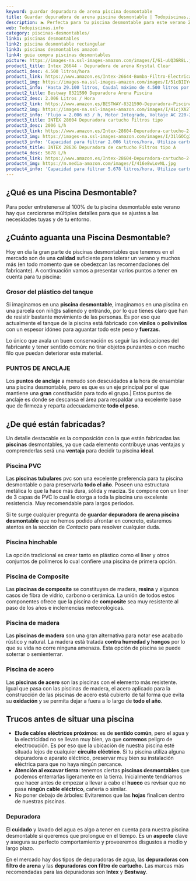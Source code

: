 ```yaml
---
keyword: guardar depuradora de arena piscina desmontable
title: Guardar depuradora de arena piscina desmontable | Todopiscinas.info
description: 🏊 Perfecta para tu piscina desmontable para este verano 2021. guardar depuradora de arena piscina desmontable al mejor precio asegurado.
web: Todopiscinas.info
category: piscinas-desmontables/
link1: piscinas desmontables
link2: piscina desmontable rectangular
link3: piscinas desmontables amazon
link4: guia compra piscinas desmontables
picture: https://images-na.ssl-images-amazon.com/images/I/61-uUQ3GR8L.jpg
product1_title: Intex 26644 - Depuradora de arena Krystal Clear 
product1_desc: 4.500 litros/hora
product1_link: https://www.amazon.es/Intex-26644-Bomba-Filtro-Electrica/dp/B07FBGSM8M?__mk_es_ES=%C3%85M%C3%85%C5%BD%C3%95%C3%91&crid=OJRI92VMSJ3T&dchild=1&keywords=depuradora+piscina+desmontable&qid=1615936956&sprefix=depuradora+piscina+desmpo%2Caps%2C181&sr=8-3&linkCode=ll1&tag=todopiscinas0e-21&linkId=3d085bb100a03e1c84acf33a301a7e7c&language=es_ES&ref_=as_li_ss_tl
product1_img: https://images-na.ssl-images-amazon.com/images/I/51cBIIYcVKL.jpg
product1_info: 'Hasta 29.100 litros, Caudal máximo de 4.500 litros por hora, Programador digital, 6 modos de funcionamiento'
product2_title: Bestway 8321590 Depuradora Arena Piscina
product2_desc: 2.006 Litros / Hora
product2_link: https://www.amazon.es/BESTWAY-8321590-Depuradora-Piscina-Litros/dp/B014FHCUME?__mk_es_ES=%C3%85M%C3%85%C5%BD%C3%95%C3%91&crid=OJRI92VMSJ3T&dchild=1&keywords=depuradora+piscina+desmontable&qid=1615937601&sprefix=depuradora+piscina+desmpo%2Caps%2C181&sr=8-6&linkCode=ll1&tag=todopiscinas0e-21&linkId=cc3671570eb5fce1fb741015d4fbfd50&language=es_ES&ref_=as_li_ss_tl
product2_img: https://images-na.ssl-images-amazon.com/images/I/41cjXA2lqAL.jpg
product2_info: 'Flujo = 2.006 m3 / h, Motor Integrado, Voltaje AC 220-240 V 50 Hz'
product3_title: INTEX 28604 Depuradora cartucho Filtros tipo 
product3_desc: 2006 L/h
product3_link: https://www.amazon.es/Intex-28604-Depuradora-cartucho-2-006/dp/B00G9YZMFY?__mk_es_ES=%C3%85M%C3%85%C5%BD%C3%95%C3%91&crid=OJRI92VMSJ3T&dchild=1&keywords=depuradora+piscina+desmontable&qid=1615937673&sprefix=depuradora+piscina+desmpo%2Caps%2C181&sr=8-13&linkCode=ll1&tag=todopiscinas0e-21&linkId=60cd2c831c48a30bf7eb40fcdad13eba&language=es_ES&ref_=as_li_ss_tl
product3_img: https://images-na.ssl-images-amazon.com/images/I/31lGOCg3MNL.jpg
product3_info: 'Capacidad para filtrar 2.006 litros/hora, Utiliza cartuchos de Tipo A, La potencia es de 45W, Aireación Hydro Technology'
product4_title: INTEX 28636 Depuradora de cartucho Filtros tipo A
product4_desc: 5678 L/h
product4_link: https://www.amazon.es/Intex-28604-Depuradora-cartucho-2-006/dp/B00G9YZ2Y0?__mk_es_ES=%C3%85M%C3%85%C5%BD%C3%95%C3%91&crid=OJRI92VMSJ3T&dchild=1&keywords=depuradora%2Bpiscina%2Bdesmontable&qid=1615937767&sprefix=depuradora%2Bpiscina%2Bdesmpo%2Caps%2C181&sr=8-13&th=1&linkCode=ll1&tag=todopiscinas0e-21&linkId=2803b12e8f85be27121cb12c22bd6700&language=es_ES&ref_=as_li_ss_tl
product4_img: https://m.media-amazon.com/images/I/416e8wLovNL.jpg
product4_info: 'Capacidad para filtrar 5.678 litros/hora, Utiliza cartuchos de Tipo A, Potencia de 165W'
---
```


## ¿Qué es una Piscina Desmontable?



Para poder entretenerse al 100% de tu piscina desmontable este verano  hay que cerciorarse múltiples detalles para que se ajustes a las necesidades tuyas y de tu entorno.

<external-banner></external-banner>


<brand-panel :title=product1_title :desc=product1_desc :img=product1_img :link=product1_link></brand-panel>


## ¿Cuánto aguanta una Piscina Desmontable?

Hoy en dia la gran parte de piscinas desmontables que tenemos en el mercado son de una **calidad** suficiente para tolerar un verano y muchos más (en todo momento que se obedezcan las recomendaciones del fabricante). A continuación vamos a presentar varios puntos a tener en cuenta para tu piscina:


### Grosor del plástico del tanque

Si imaginamos en una **piscina desmontable**, imaginamos en una piscina en una parcela con niñ@s saliendo y entrando, por lo que tienes claro que han de resistir bastante movimiento de las personas. Es por eso que actualmente el tanque de la piscina está fabricado con **vinilos** o **polivinilos** con un espesor idóneo para aguantar todo este peso y **fuerzas**.

Lo único que avala un	 buen conservación es seguir las indicaciones del fabricante y tener sentido común: no tirar objetos punzantes o con mucho filo que puedan deteriorar este material.


### PUNTOS DE ANCLAJE

Los **puntos de anclaje** a menudo son descuidados a la hora de ensamblar una piscina desmontable, pero  es que es un eje principal por el que mantiene una **gran** constitución para todo el grupo.| Estos puntos de anclaje es donde se descansa el área para respaldar una excelente base que de firmeza y reparta adecuadamente **todo el peso**.


## ¿De qué  están fabricadas?

Un detalle destacable es la composición con la que están fabricadas las **piscinas** desmontables, ya que cada elemento contribuye unas ventajas y comprenderlas  será una **ventaja** para decidir tu piscina **ideal**.


### Piscina  PVC

Las **piscinas tubulares** pvc son una excelente preferencia para tu piscina desmontable o para preservarla **todo el año**. Poseen una estructura metálica lo que la hace más dura, sólida y maciza. Se compone con un liner de 3 capas de PVC lo cual le otorga a toda la piscina una excelente resistencia. Muy recomendable para largos periodos.

Si te surge cualquier pregunta de **guardar depuradora de arena piscina desmontable** que no hemos podido afrontar en concreto, estaremos atentos en la sección de _Contacto_ para resolver cualquier duda.


### Piscina hinchable

 La opción tradicional es crear tanto en plástico como el liner y otros conjuntos de polímeros lo cual confiere una piscina de primera opción.


### Piscina de Composite

Las **piscinas de composite** se constituyen de madera, **resina** y algunos casos de fibra de vidrio, carbono o cerámica. La unión de todos estos componentes ofrece que la piscina de **composite** sea muy resistente al paso de los años e inclemencias meteorológicas.


### Piscina de madera

Las **piscinas de madera** son una gran alternativa para notar ese acabado rústico y natural. La madera está tratada **contra humedad y hongos** por lo que su vida no corre ninguna amenaza. Esta opción de piscina se puede soterrar o semienterrar.


### Piscina de acero

Las **piscinas de acero** son las piscinas con el elemento más resistente. Igual que pasa con las piscinas de madera, el acero aplicado para la construcción de las piscinas de acero está cubierto de tal forma que evita su **oxidación** y se permita dejar a fuera a lo largo de **todo el año**.


## Trucos antes de situar una piscina



*   **Elude cables eléctricos próximos**: es de **sentido común**, pero el agua y la electricidad no se llevan muy bien, ya que **corremos** peligro de electrocución. Es por eso que la ubicación de nuestra piscina esté situada lejos de cualquier **circuito eléctrico**. Si tu piscina utiliza alguna depuradora o aparato eléctrico, preservar muy bien su instalación eléctrica para que no haya ningún percance.
*   **Atención al excavar tierra:** tenemos ciertas **piscinas desmontables** que podemos enterrarlas ligeramente en la tierra. Inicialmente tendríamos que hacer antes de empezar a llevar a cabo el **hueco** es revisar que no pasa **ningún cable eléctrico**, cañería o similar.
*   No poner debajo de árboles: Evitaremos que las **hojas** finalicen dentro de nuestras piscinas.

<stats-list :link1=link1 :link2=link2 :link3=link3 :link4=link4 :category=category></stats-list>


### Depuradora

El **cuidado** y lavado del agua es algo a tener en cuenta para nuestra piscina desmontable si queremos que prolongue en el tiempo. Es un **aspecto** clave y asegura su perfecto comportamiento y proveeremos disgustos a medio y largo plazo.

En el mercado hay dos tipos de depuradoras de agua, las **depuradoras con filtro de arena** y  las **depuradoras** **con filtro de cartucho.** Las marcas más recomendadas para las depuradoras son **Intex** y **Bestway**.